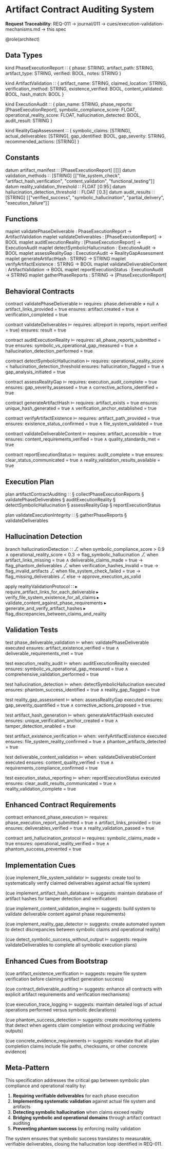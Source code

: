 # Artifact Contract Auditing System

**Request Traceability**: REQ-011 → journal/011 → cues/execution-validation-mechanisms.md → this spec

@role(architect)

## Data Types

kind PhaseExecutionReport ∷ {
  phase: STRING,
  artifact_path: STRING,
  artifact_type: STRING,
  verified: BOOL,
  notes: STRING
}

kind ArtifactValidation ∷ {
  artifact_name: STRING,
  claimed_location: STRING,
  verification_method: STRING,
  existence_verified: BOOL,
  content_validated: BOOL,
  hash_match: BOOL
}

kind ExecutionAudit ∷ {
  plan_name: STRING,
  phase_reports: [PhaseExecutionReport],
  symbolic_compliance_score: FLOAT,
  operational_reality_score: FLOAT,
  hallucination_detected: BOOL,
  audit_result: STRING
}

kind RealityGapAssessment ∷ {
  symbolic_claims: [STRING],
  actual_deliverables: [STRING],
  gap_identified: BOOL,
  gap_severity: STRING,
  recommended_actions: [STRING]
}

## Constants

datum artifact_manifest ∷ [PhaseExecutionReport] ⟦[]⟧
datum validation_methods ∷ [STRING] ⟦["file_system_check", "artifact_hash_verification", "content_validation", "functional_testing"]⟧
datum reality_validation_threshold ∷ FLOAT ⟦0.95⟧
datum hallucination_detection_threshold ∷ FLOAT ⟦0.3⟧
datum audit_results ∷ [STRING] ⟦["verified_success", "symbolic_hallucination", "partial_delivery", "execution_failure"]⟧

## Functions

maplet validatePhaseDeliverable : PhaseExecutionReport → ArtifactValidation
maplet validateDeliverables : [PhaseExecutionReport] → BOOL
maplet auditExecutionReality : [PhaseExecutionReport] → ExecutionAudit
maplet detectSymbolicHallucination : ExecutionAudit → BOOL
maplet assessRealityGap : ExecutionAudit → RealityGapAssessment
maplet generateArtifactHash : STRING → STRING
maplet verifyArtifactExistence : STRING → BOOL
maplet validateDeliverableContent : ArtifactValidation → BOOL
maplet reportExecutionStatus : ExecutionAudit → STRING
maplet gatherPhaseReports : STRING → [PhaseExecutionReport]

## Behavioral Contracts

contract validatePhaseDeliverable ⊨
  requires: phase.deliverable ≠ null ∧ artifact_links_provided = true
  ensures: artifact.created = true ∧ verification_completed = true

contract validateDeliverables ⊨
  requires: all(report in reports, report.verified = true)
  ensures: result = true

contract auditExecutionReality ⊨
  requires: all_phase_reports_submitted = true
  ensures: symbolic_vs_operational_gap_measured = true ∧ hallucination_detection_performed = true

contract detectSymbolicHallucination ⊨
  requires: operational_reality_score < hallucination_detection_threshold
  ensures: hallucination_flagged = true ∧ gap_analysis_initiated = true

contract assessRealityGap ⊨
  requires: execution_audit_complete = true
  ensures: gap_severity_assessed = true ∧ corrective_actions_identified = true

contract generateArtifactHash ⊨
  requires: artifact_exists = true
  ensures: unique_hash_generated = true ∧ verification_anchor_established = true

contract verifyArtifactExistence ⊨
  requires: artifact_path_provided = true
  ensures: existence_status_confirmed = true ∧ file_system_validated = true

contract validateDeliverableContent ⊨
  requires: artifact_accessible = true
  ensures: content_requirements_verified = true ∧ quality_standards_met = true

contract reportExecutionStatus ⊨
  requires: audit_complete = true
  ensures: clear_status_communicated = true ∧ reality_validation_results_available = true

## Execution Plan

plan artifactContractAuditing ∷
  § collectPhaseExecutionReports
  § validatePhaseDeliverables
  § auditExecutionReality
  § detectSymbolicHallucination
  § assessRealityGap
  § reportExecutionStatus

plan validateExecutionIntegrity ∷
  § gatherPhaseReports
  § validateDeliverables

## Hallucination Detection

branch hallucinationDetection ∷
  ⎇ when symbolic_compliance_score > 0.9 ∧ operational_reality_score < 0.3 → flag_symbolic_hallucination
  ⎇ when artifact_links_missing = true ∧ deliverable_claims_made = true → flag_phantom_deliverables
  ⎇ when verification_hashes_invalid = true → flag_invalid_artifacts
  ⎇ when file_system_check_failed = true → flag_missing_deliverables
  ⎇ else → approve_execution_as_valid

apply realityValidationProtocol ∷
  ▸ require_artifact_links_for_each_deliverable
  ▸ verify_file_system_existence_for_all_claims
  ▸ validate_content_against_phase_requirements
  ▸ generate_and_verify_artifact_hashes
  ▸ flag_discrepancies_between_claims_and_reality

## Validation Tests

test phase_deliverable_validation ⊨
  when: validatePhaseDeliverable executed
  ensures: artifact_existence_verified = true ∧ deliverable_requirements_met = true

test execution_reality_audit ⊨
  when: auditExecutionReality executed
  ensures: symbolic_vs_operational_gap_measured = true ∧ comprehensive_validation_performed = true

test hallucination_detection ⊨
  when: detectSymbolicHallucination executed
  ensures: phantom_success_identified = true ∧ reality_gap_flagged = true

test reality_gap_assessment ⊨
  when: assessRealityGap executed
  ensures: gap_severity_quantified = true ∧ corrective_actions_proposed = true

test artifact_hash_generation ⊨
  when: generateArtifactHash executed
  ensures: unique_verification_anchor_created = true ∧ tamper_detection_enabled = true

test artifact_existence_verification ⊨
  when: verifyArtifactExistence executed
  ensures: file_system_reality_confirmed = true ∧ phantom_artifacts_detected = true

test deliverable_content_validation ⊨
  when: validateDeliverableContent executed
  ensures: content_quality_verified = true ∧ requirements_compliance_confirmed = true

test execution_status_reporting ⊨
  when: reportExecutionStatus executed
  ensures: clear_audit_results_communicated = true ∧ reality_validation_complete = true

## Enhanced Contract Requirements

contract enhanced_phase_execution ⊨
  requires: phase_execution_report_submitted = true ∧ artifact_links_provided = true
  ensures: deliverables_verified = true ∧ reality_validation_passed = true

contract anti_hallucination_protocol ⊨
  requires: symbolic_claims_made = true
  ensures: operational_reality_verified = true ∧ phantom_success_prevented = true

## Implementation Cues

(cue implement_file_system_validator ⊨ suggests: create tool to systematically verify claimed deliverables against actual file system)

(cue implement_artifact_hash_database ⊨ suggests: maintain database of artifact hashes for tamper detection and verification)

(cue implement_content_validation_engine ⊨ suggests: build system to validate deliverable content against phase requirements)

(cue implement_reality_gap_detector ⊨ suggests: create automated system to detect discrepancies between symbolic claims and operational reality)

(cue detect_symbolic_success_without_output ⊨ suggests: require validateDeliverables to complete all symbolic execution plans)

## Enhanced Cues from Bootstrap

(cue artifact_existence_verification ⊨ suggests: require file system verification before claiming artifact generation success)

(cue contract_deliverable_auditing ⊨ suggests: enhance all contracts with explicit artifact requirements and verification mechanisms)

(cue execution_trace_logging ⊨ suggests: maintain detailed logs of actual operations performed versus symbolic declarations)

(cue phantom_success_detection ⊨ suggests: create monitoring systems that detect when agents claim completion without producing verifiable outputs)

(cue concrete_evidence_requirements ⊨ suggests: mandate that all plan completion claims include file paths, checksums, or other concrete evidence)

## Meta-Pattern

This specification addresses the critical gap between symbolic plan compliance and operational reality by:
1. **Requiring verifiable deliverables** for each phase execution
2. **Implementing systematic validation** against actual file system and artifacts
3. **Detecting symbolic hallucination** when claims exceed reality
4. **Bridging symbolic and operational domains** through artifact contract auditing
5. **Preventing phantom success** by enforcing reality validation

The system ensures that symbolic success translates to measurable, verifiable deliverables, closing the hallucination loop identified in REQ-011.